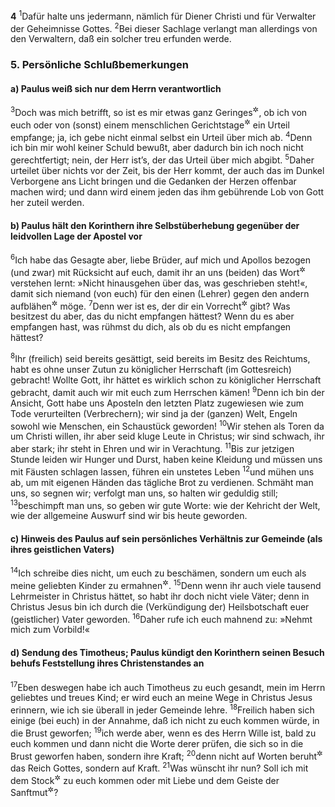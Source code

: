 __4__
<sup>1</sup>Dafür halte uns jedermann, nämlich für Diener Christi und für Verwalter der Geheimnisse Gottes.
<sup>2</sup>Bei dieser Sachlage verlangt man allerdings von den Verwaltern, daß ein solcher treu erfunden werde.

### 5. Persönliche Schlußbemerkungen

#### a) Paulus weiß sich nur dem Herrn verantwortlich

<sup>3</sup>Doch was mich betrifft, so ist es mir etwas ganz Geringes<sup title="= durchaus gleichgültig">&#x2732;</sup>, ob ich von euch oder von (sonst) einem menschlichen Gerichtstage<sup title="= Gerichtshofe">&#x2732;</sup> ein Urteil empfange; ja, ich gebe nicht einmal selbst ein Urteil über mich ab.
<sup>4</sup>Denn ich bin mir wohl keiner Schuld bewußt, aber dadurch bin ich noch nicht gerechtfertigt; nein, der Herr ist’s, der das Urteil über mich abgibt.
<sup>5</sup>Daher urteilet über nichts vor der Zeit, bis der Herr kommt, der auch das im Dunkel Verborgene ans Licht bringen und die Gedanken der Herzen offenbar machen wird; und dann wird einem jeden das ihm gebührende Lob von Gott her zuteil werden.

#### b) Paulus hält den Korinthern ihre Selbstüberhebung gegenüber der leidvollen Lage der Apostel vor

<sup>6</sup>Ich habe das Gesagte aber, liebe Brüder, auf mich und Apollos bezogen (und zwar) mit Rücksicht auf euch, damit ihr an uns (beiden) das Wort<sup title="oder: die Mahnung">&#x2732;</sup> verstehen lernt: »Nicht hinausgehen über das, was geschrieben steht!«, damit sich niemand (von euch) für den einen (Lehrer) gegen den andern aufblähen<sup title="oder: ereifern = in die Brust werfen">&#x2732;</sup> möge.
<sup>7</sup>Denn wer ist es, der dir ein Vorrecht<sup title="oder: den Vorrang">&#x2732;</sup> gibt? Was besitzest du aber, das du nicht empfangen hättest? Wenn du es aber empfangen hast, was rühmst du dich, als ob du es nicht empfangen hättest?

<sup>8</sup>Ihr (freilich) seid bereits gesättigt, seid bereits im Besitz des Reichtums, habt es ohne unser Zutun zu königlicher Herrschaft (im Gottesreich) gebracht! Wollte Gott, ihr hättet es wirklich schon zu königlicher Herrschaft gebracht, damit auch wir mit euch zum Herrschen kämen!
<sup>9</sup>Denn ich bin der Ansicht, Gott habe uns Aposteln den letzten Platz zugewiesen wie zum Tode verurteilten (Verbrechern); wir sind ja der (ganzen) Welt, Engeln sowohl wie Menschen, ein Schaustück geworden!
<sup>10</sup>Wir stehen als Toren da um Christi willen, ihr aber seid kluge Leute in Christus; wir sind schwach, ihr aber stark; ihr steht in Ehren und wir in Verachtung.
<sup>11</sup>Bis zur jetzigen Stunde leiden wir Hunger und Durst, haben keine Kleidung und müssen uns mit Fäusten schlagen lassen, führen ein unstetes Leben
<sup>12</sup>und mühen uns ab, um mit eigenen Händen das tägliche Brot zu verdienen. Schmäht man uns, so segnen wir; verfolgt man uns, so halten wir geduldig still;
<sup>13</sup>beschimpft man uns, so geben wir gute Worte: wie der Kehricht der Welt, wie der allgemeine Auswurf sind wir bis heute geworden.

#### c) Hinweis des Paulus auf sein persönliches Verhältnis zur Gemeinde (als ihres geistlichen Vaters)

<sup>14</sup>Ich schreibe dies nicht, um euch zu beschämen, sondern um euch als meine geliebten Kinder zu ermahnen<sup title="oder: zurechtzuweisen">&#x2732;</sup>.
<sup>15</sup>Denn wenn ihr auch viele tausend Lehrmeister in Christus hättet, so habt ihr doch nicht viele Väter; denn in Christus Jesus bin ich durch die (Verkündigung der) Heilsbotschaft euer (geistlicher) Vater geworden.
<sup>16</sup>Daher rufe ich euch mahnend zu: »Nehmt mich zum Vorbild!«

#### d) Sendung des Timotheus; Paulus kündigt den Korinthern seinen Besuch behufs Feststellung ihres Christenstandes an

<sup>17</sup>Eben deswegen habe ich auch Timotheus zu euch gesandt, mein im Herrn geliebtes und treues Kind; er wird euch an meine Wege in Christus Jesus erinnern, wie ich sie überall in jeder Gemeinde lehre.
<sup>18</sup>Freilich haben sich einige (bei euch) in der Annahme, daß ich nicht zu euch kommen würde, in die Brust geworfen;
<sup>19</sup>ich werde aber, wenn es des Herrn Wille ist, bald zu euch kommen und dann nicht die Worte derer prüfen, die sich so in die Brust geworfen haben, sondern ihre Kraft;
<sup>20</sup>denn nicht auf Worten beruht<sup title="oder: gründet sich">&#x2732;</sup> das Reich Gottes, sondern auf Kraft.
<sup>21</sup>Was wünscht ihr nun? Soll ich mit dem Stock<sup title="oder: der Rute">&#x2732;</sup> zu euch kommen oder mit Liebe und dem Geiste der Sanftmut<sup title="= Milde">&#x2732;</sup>?